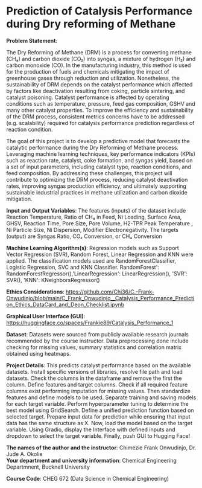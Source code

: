 # Prediction of Catalysis Performance during Dry reforming of Methane

**Problem Statement**: 

The Dry Reforming of Methane (DRM) is a process for converting methane (CH₄) and carbon dioxide (CO₂) into syngas, a mixture of hydrogen (H₂) and carbon monoxide (CO). In the manufacturing industry, this method is used for the production of fuels and chemicals mitigating the impact of greenhouse gases through reduction and utilization. Nonetheless, the sustainability of DRM  depends on the catalyst performance which affected by factors like deactivation resulting from coking, particle sintering, and catalyst poisoning. Catalyst performance is affected by operating conditions such as temperature, pressure, feed gas composition, GSHV and many other catalyst properties. To improve the efficiency and sustainability of the DRM process, consistent metrics concerns have to be addressed (e.g. scalability) required for catalysis performance prediction regardless of reaction condition.

The goal of this project is to  develop a predictive model that forecasts the catalytic performance during the Dry Reforming of Methane process. Leveraging machine learning techniques, key performance indicators (KPIs) such as reaction rate, catalyst, coke formation, and syngas yield, based on a set of input parameters, including catalyst type, reaction conditions, and feed composition. By addressing these challenges, this project will contribute to optimizing the DRM process, reducing catalyst deactivation rates, improving syngas production efficiency, and ultimately supporting sustainable industrial practices in methane utilization and carbon dioxide mitigation.

**Input and Output Variables**: 
The features (inputs) of the dataset include Reaction Temperature, Ratio of CH₄ in Feed, Ni Loading, Surface Area, GHSV, Reaction Time, Pore Size, Pore Volume, H2-TPR Peak Temperature , Ni Particle Size, Ni Dispersion, Modifier Electronegativity. The targets (output) are  Syngas Ratio, CO₂ Conversion, or CH₄ Conversion

**Machine Learning Algorithm(s)**: 
Regression models such as Support Vector Regression (SVR), Random Forest, Linear Regression and KNN were applied. The classification models used are RandomForestClassifier, Logistic Regression, SVC and KNN Classifier. RandomForest': RandomForestRegressor(),'LinearRegression': LinearRegression(), 'SVR': SVR(), 'KNN': KNeighborsRegressor()

**Ethics Considerations**: https://github.com/Chi36/C.-Frank-Onwudinjo/blob/main/C_Frank_Onwudinjo__Catalysis_Performance_Prediction_Ethics_DataCard_and_Deon_Checklist.ipynb

**Graphical User Interface (GUI)**: https://huggingface.co/spaces/Frankie89/Catalysis_Performance_1

**Dataset**: Datasets were sourced from publicly available research journals recommended by the course instructor. Data preprocessing done include checking for missing values, summary statistics and correlation matrix obtained using heatmaps. 

**Project Details**: 
This predicts catalyst performance based on the available datasets. Install specific versions of libraries, resolve file path and load datasets. Check the columns in the dataframe and remove the first the column. Define features and target columns. Check if all required feature columns exist performing imputation for missing values. Then standardize features and define models to be used.  Separate  training and saving models for each target variable. Perform hyperparameter tuning to determine the best model using GridSearch. Define a unified prediction function based on selected target. Prepare input data for prediction while ensuring that input data has the same structure as X. Now, load the model based on the target variable. Using Gradio, display the Interface with defined inputs and dropdown to select the target variable. Finally, push GUI to Hugging Face!


**The names of the author and the instructor**:                  Chimezie Frank Onwudinjo,  Dr. Jude A. Okolie                                                                                                                     
**Your department and university information**:                  Chemical Engineering Departmnent, Bucknell University

**Course Code**:                                                        CHEG 672 (Data Science in Chemical Engineering)
